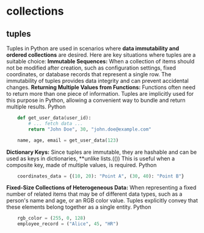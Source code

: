 # collections

## tuples

Tuples in Python are used in scenarios where **data immutability and ordered collections** are desired. Here are key situations where tuples are a suitable choice:
**Immutable Sequences:** When a collection of items should not be modified after creation, such as configuration settings, fixed coordinates, or database records that represent a single row. The immutability of tuples provides data integrity and can prevent accidental changes.
**Returning Multiple Values from Functions:** Functions often need to return more than one piece of information. Tuples are implicitly used for this purpose in Python, allowing a convenient way to bundle and return multiple results.
Python

```python
    def get_user_data(user_id):
        # ... fetch data ...
        return "John Doe", 30, "john.doe@example.com"

    name, age, email = get_user_data(123)
```

**Dictionary Keys:** Since tuples are immutable, they are hashable and can be used as keys in dictionaries, **unlike lists.(()) This is useful when a composite key, made of multiple values, is required.
Python

```python
    coordinates_data = {(10, 20): "Point A", (30, 40): "Point B"}
```

**Fixed-Size Collections of Heterogeneous Data:** When representing a fixed number of related items that may be of different data types, such as a person's name and age, or an RGB color value. Tuples explicitly convey that these elements belong together as a single entity.
Python

```python
    rgb_color = (255, 0, 128)
    employee_record = ("Alice", 45, "HR")
```

